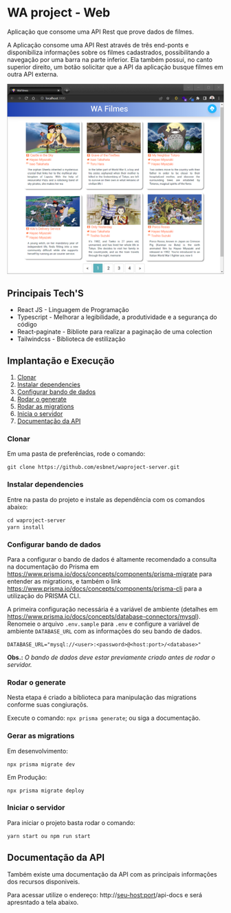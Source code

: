 # WA project - Web

Aplicação que consome uma API Rest que prove dados de filmes.

A Aplicação consome uma API Rest através de três end-ponts e disponibiliza informações sobre os filmes cadastrados, possibilitando a navegação por uma barra na parte inferior. Ela também possui, no canto superior direito, um botão solicitar que a API da aplicação busque filmes em outra API externa.

![Tela da documentação da API](./src/assets/images/gui.png)

## Principais Tech'S

* React JS - Linguagem de Programação
* Typescript - Melhorar a legibilidade, a produtividade e a segurança do código
* React-paginate - Bibliote para realizar a paginação de uma colection
* Tailwindcss - Biblioteca de estilização

## Implantação e Execução

1. [Clonar](#ancora1)
2. [Instalar dependencies](#ancora2)
3. [Configurar bando de dados](#ancora3)
4. [Rodar o generate](#ancora4)
5. [Rodar as migrations](#ancora5)
6. [Inicia o servidor](#ancora6)
7. [Documentação da API](#ancora7)

<a id="ancora1"></a>
### Clonar

Em uma pasta de preferências, rode o comando:
```
git clone https://github.com/esbnet/waproject-server.git
```
<a id="ancora2"></a>
### Instalar dependencies

Entre na pasta do projeto e instale as dependência com os comandos abaixo:
```
cd waproject-server
yarn install
```
<a id="ancora3"></a>
### Configurar bando de dados

Para a configurar o bando de dados é altamente recomendado a consulta na documentação do Prisma em <https://www.prisma.io/docs/concepts/components/prisma-migrate> para entender as migrations, e também o link <https://www.prisma.io/docs/concepts/components/prisma-cli> para a utilização do PRISMA CLI.

A primeira configuração necessária é a variável de ambiente (detalhes em <https://www.prisma.io/docs/concepts/database-connectors/mysql>). Renomeie o arquivo `.env.sample` para `.env` e configure a variável de ambiente `DATABASE_URL` com as informações do seu bando de dados. 
~~~
DATABASE_URL="mysql://<user>:<password>@<host:port>/<database>"
~~~

**Obs.:** *O bando de dados deve estar previamente criado antes de rodar o servidor.*

<a id="ancora4"></a>
### Rodar o generate

Nesta etapa é criado a biblioteca para manipulação das migrations conforme suas congiuraçõs.

Execute o comando: `npx prisma generate`; ou siga a documentação.

<a id="ancora5"></a>
### Gerar as migrations

Em desenvolvimento:
~~~ 
npx prisma migrate dev
~~~

Em Produção:
~~~
npx prisma migrate deploy
~~~



<a id="ancora6"></a>
### Iniciar o servidor 
Para iniciar o projeto basta rodar o comando:
~~~javascript
yarn start ou npm run start 
~~~


<a id="ancora7"></a>
## Documentação da API

Também existe uma documentação da API com as principais informações dos recursos disponiveis. 

Para acessar utilize o endereço: http://<seu-host:port>/api-docs e será apresntado a tela abaixo.

